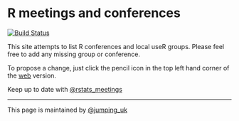 # R meetings and conferences
[![Build Status](https://travis-ci.org/jumpingrivers/meetingsR.png?branch=master)](https://travis-ci.org/jumpingrivers/meetingsR) 

This site attempts to list R conferences and local useR groups. Please 
feel free to add any missing group or conference. 

To propose a change, just click the pencil icon
in the top left hand corner of the [web](https://jumpingrivers.github.io/meetingsR/) 
version.

Keep up to date with [\@rstats_meetings](https://twitter.com/rstats_meetings) 

---

This page is maintained by [\@jumping_uk](https://twitter.com/jumping_uk) 
